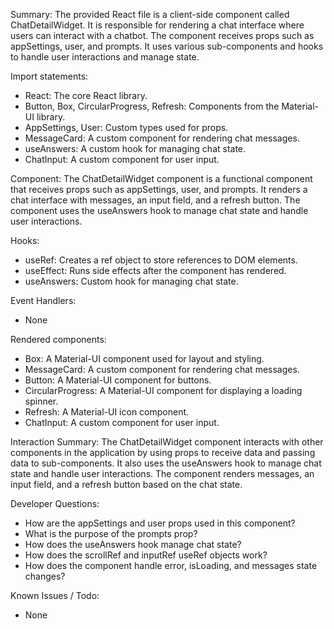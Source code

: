 Summary:
The provided React file is a client-side component called ChatDetailWidget. It is responsible for rendering a chat interface where users can interact with a chatbot. The component receives props such as appSettings, user, and prompts. It uses various sub-components and hooks to handle user interactions and manage state.

Import statements:
- React: The core React library.
- Button, Box, CircularProgress, Refresh: Components from the Material-UI library.
- AppSettings, User: Custom types used for props.
- MessageCard: A custom component for rendering chat messages.
- useAnswers: A custom hook for managing chat state.
- ChatInput: A custom component for user input.

Component:
The ChatDetailWidget component is a functional component that receives props such as appSettings, user, and prompts. It renders a chat interface with messages, an input field, and a refresh button. The component uses the useAnswers hook to manage chat state and handle user interactions.

Hooks:
- useRef: Creates a ref object to store references to DOM elements.
- useEffect: Runs side effects after the component has rendered.
- useAnswers: Custom hook for managing chat state.

Event Handlers:
- None

Rendered components:
- Box: A Material-UI component used for layout and styling.
- MessageCard: A custom component for rendering chat messages.
- Button: A Material-UI component for buttons.
- CircularProgress: A Material-UI component for displaying a loading spinner.
- Refresh: A Material-UI icon component.
- ChatInput: A custom component for user input.

Interaction Summary:
The ChatDetailWidget component interacts with other components in the application by using props to receive data and passing data to sub-components. It also uses the useAnswers hook to manage chat state and handle user interactions. The component renders messages, an input field, and a refresh button based on the chat state.

Developer Questions:
- How are the appSettings and user props used in this component?
- What is the purpose of the prompts prop?
- How does the useAnswers hook manage chat state?
- How does the scrollRef and inputRef useRef objects work?
- How does the component handle error, isLoading, and messages state changes?

Known Issues / Todo:
- None